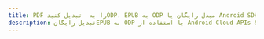 ---title: PDF را به  تبدیل کنیدODP، EPUB به ODP مبدل رایگان یا Android SDKdescription: تبدیل رایگانEPUB به ODP با استفاده از Android Cloud APIs & SDK همچنین اسناد PDF را در Cloud ایجاد، ویرایش و رندر کنید.---